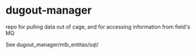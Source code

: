 # dugout-manager

repo for pulling data out of cage, and for accessing information from field&#39;s MQ


See dugout_manager/mlb_entitas/sql/